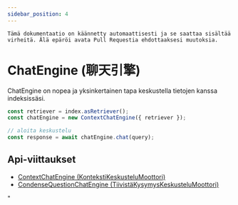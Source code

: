 ```yaml
---
sidebar_position: 4
---
```


`Tämä dokumentaatio on käännetty automaattisesti ja se saattaa sisältää virheitä. Älä epäröi avata Pull Requestia ehdottaaksesi muutoksia.`

# ChatEngine (聊天引擎)

ChatEngine on nopea ja yksinkertainen tapa keskustella tietojen kanssa indeksissäsi.

```typescript
const retriever = index.asRetriever();
const chatEngine = new ContextChatEngine({ retriever });

// aloita keskustelu
const response = await chatEngine.chat(query);
```

## Api-viittaukset

- [ContextChatEngine (KontekstiKeskusteluMoottori)](../../api/classes/ContextChatEngine.md)
- [CondenseQuestionChatEngine (TiivistäKysymysKeskusteluMoottori)](../../api/classes/ContextChatEngine.md)

"
